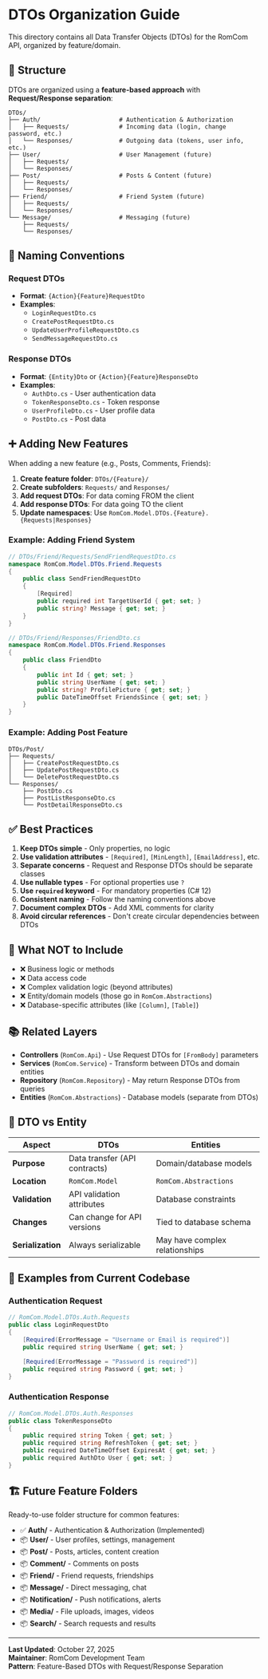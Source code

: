 # DTOs Organization Guide

This directory contains all Data Transfer Objects (DTOs) for the RomCom API, organized by feature/domain.

## 📁 Structure

DTOs are organized using a **feature-based approach** with **Request/Response separation**:

```
DTOs/
├── Auth/                      # Authentication & Authorization
│   ├── Requests/              # Incoming data (login, change password, etc.)
│   └── Responses/             # Outgoing data (tokens, user info, etc.)
├── User/                      # User Management (future)
│   ├── Requests/
│   └── Responses/
├── Post/                      # Posts & Content (future)
│   ├── Requests/
│   └── Responses/
├── Friend/                    # Friend System (future)
│   ├── Requests/
│   └── Responses/
└── Message/                   # Messaging (future)
    ├── Requests/
    └── Responses/
```

## 🎯 Naming Conventions

### Request DTOs
- **Format**: `{Action}{Feature}RequestDto`
- **Examples**:
  - `LoginRequestDto.cs`
  - `CreatePostRequestDto.cs`
  - `UpdateUserProfileRequestDto.cs`
  - `SendMessageRequestDto.cs`

### Response DTOs
- **Format**: `{Entity}Dto` or `{Action}{Feature}ResponseDto`
- **Examples**:
  - `AuthDto.cs` - User authentication data
  - `TokenResponseDto.cs` - Token response
  - `UserProfileDto.cs` - User profile data
  - `PostDto.cs` - Post data

## ➕ Adding New Features

When adding a new feature (e.g., Posts, Comments, Friends):

1. **Create feature folder**: `DTOs/{Feature}/`
2. **Create subfolders**: `Requests/` and `Responses/`
3. **Add request DTOs**: For data coming FROM the client
4. **Add response DTOs**: For data going TO the client
5. **Update namespaces**: Use `RomCom.Model.DTOs.{Feature}.{Requests|Responses}`

### Example: Adding Friend System

```csharp
// DTOs/Friend/Requests/SendFriendRequestDto.cs
namespace RomCom.Model.DTOs.Friend.Requests
{
    public class SendFriendRequestDto
    {
        [Required]
        public required int TargetUserId { get; set; }
        public string? Message { get; set; }
    }
}

// DTOs/Friend/Responses/FriendDto.cs
namespace RomCom.Model.DTOs.Friend.Responses
{
    public class FriendDto
    {
        public int Id { get; set; }
        public string UserName { get; set; }
        public string? ProfilePicture { get; set; }
        public DateTimeOffset FriendsSince { get; set; }
    }
}
```

### Example: Adding Post Feature

```
DTOs/Post/
├── Requests/
│   ├── CreatePostRequestDto.cs
│   ├── UpdatePostRequestDto.cs
│   └── DeletePostRequestDto.cs
└── Responses/
    ├── PostDto.cs
    ├── PostListResponseDto.cs
    └── PostDetailResponseDto.cs
```

## ✅ Best Practices

1. **Keep DTOs simple** - Only properties, no logic
2. **Use validation attributes** - `[Required]`, `[MinLength]`, `[EmailAddress]`, etc.
3. **Separate concerns** - Request and Response DTOs should be separate classes
4. **Use nullable types** - For optional properties use `?`
5. **Use `required` keyword** - For mandatory properties (C# 12)
6. **Consistent naming** - Follow the naming conventions above
7. **Document complex DTOs** - Add XML comments for clarity
8. **Avoid circular references** - Don't create circular dependencies between DTOs

## 🚫 What NOT to Include

- ❌ Business logic or methods
- ❌ Data access code
- ❌ Complex validation logic (beyond attributes)
- ❌ Entity/domain models (those go in `RomCom.Abstractions`)
- ❌ Database-specific attributes (like `[Column]`, `[Table]`)

## 📚 Related Layers

- **Controllers** (`RomCom.Api`) - Use Request DTOs for `[FromBody]` parameters
- **Services** (`RomCom.Service`) - Transform between DTOs and domain entities
- **Repository** (`RomCom.Repository`) - May return Response DTOs from queries
- **Entities** (`RomCom.Abstractions`) - Database models (separate from DTOs)

## 🔄 DTO vs Entity

| Aspect | DTOs | Entities |
|--------|------|----------|
| **Purpose** | Data transfer (API contracts) | Domain/database models |
| **Location** | `RomCom.Model` | `RomCom.Abstractions` |
| **Validation** | API validation attributes | Database constraints |
| **Changes** | Can change for API versions | Tied to database schema |
| **Serialization** | Always serializable | May have complex relationships |

## 📖 Examples from Current Codebase

### Authentication Request
```csharp
// RomCom.Model.DTOs.Auth.Requests
public class LoginRequestDto
{
    [Required(ErrorMessage = "Username or Email is required")]
    public required string UserName { get; set; }

    [Required(ErrorMessage = "Password is required")]
    public required string Password { get; set; }
}
```

### Authentication Response
```csharp
// RomCom.Model.DTOs.Auth.Responses
public class TokenResponseDto
{
    public required string Token { get; set; }
    public required string RefreshToken { get; set; }
    public required DateTimeOffset ExpiresAt { get; set; }
    public required AuthDto User { get; set; }
}
```

## 🏗️ Future Feature Folders

Ready-to-use folder structure for common features:

- ✅ **Auth/** - Authentication & Authorization (Implemented)
- 📦 **User/** - User profiles, settings, management
- 📦 **Post/** - Posts, articles, content creation
- 📦 **Comment/** - Comments on posts
- 📦 **Friend/** - Friend requests, friendships
- 📦 **Message/** - Direct messaging, chat
- 📦 **Notification/** - Push notifications, alerts
- 📦 **Media/** - File uploads, images, videos
- 📦 **Search/** - Search requests and results

---

**Last Updated**: October 27, 2025  
**Maintainer**: RomCom Development Team  
**Pattern**: Feature-Based DTOs with Request/Response Separation

